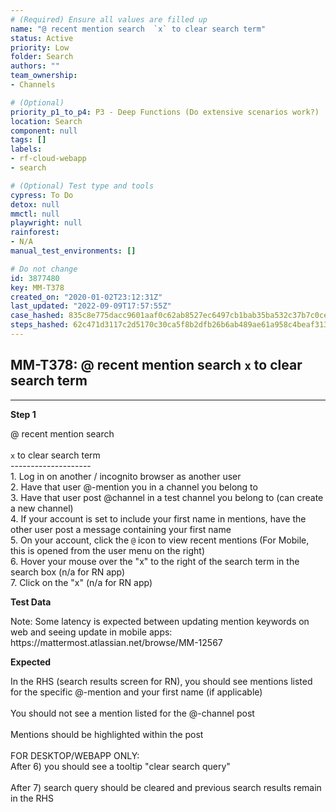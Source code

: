 ```yaml
---
# (Required) Ensure all values are filled up
name: "@ recent mention search  `x` to clear search term"
status: Active
priority: Low
folder: Search
authors: ""
team_ownership: 
- Channels

# (Optional)
priority_p1_to_p4: P3 - Deep Functions (Do extensive scenarios work?)
location: Search
component: null
tags: []
labels: 
- rf-cloud-webapp
- search

# (Optional) Test type and tools
cypress: To Do
detox: null
mmctl: null
playwright: null
rainforest: 
- N/A
manual_test_environments: []

# Do not change
id: 3877480
key: MM-T378
created_on: "2020-01-02T23:12:31Z"
last_updated: "2022-09-09T17:57:55Z"
case_hashed: 835c8e775dacc9601aaf0c62ab8527ec6497cb1bab35ba532c37b7c0ce4e2085a4e1f6095770087958970dbd99ad200e
steps_hashed: 62c471d3117c2d5170c30ca5f8b2dfb26b6ab489ae61a958c4beaf313646ab30246e5dfddfcc85d7e70ff58781c3d2ce
---
```


<!-- (Auto-generated) Based on frontmatter's "key" and "name" -->

## MM-T378: @ recent mention search `x` to clear search term

---

**Step 1**

@ recent mention search\
\
`x` to clear search term\
\--------------------\
1\. Log in on another / incognito browser as another user\
2\. Have that user @-mention you in a channel you belong to\
3\. Have that user post @channel in a test channel you belong to (can create a new channel)\
4\. If your account is set to include your first name in mentions, have the other user post a message containing your first name\
5\. On your account, click the `@` icon to view recent mentions (For Mobile, this is opened from the user menu on the right)\
6\. Hover your mouse over the "x" to the right of the search term in the search box (n/a for RN app)\
7\. Click on the "x" (n/a for RN app)

**Test Data**

Note: Some latency is expected between updating mention keywords on web and seeing update in mobile apps: https\://mattermost.atlassian.net/browse/MM-12567

**Expected**

In the RHS (search results screen for RN), you should see mentions listed for the specific @-mention and your first name (if applicable)\
\
You should not see a mention listed for the @-channel post\
\
Mentions should be highlighted within the post\
\
FOR DESKTOP/WEBAPP ONLY:\
After 6) you should see a tooltip "clear search query"\
\
After 7) search query should be cleared and previous search results remain in the RHS
